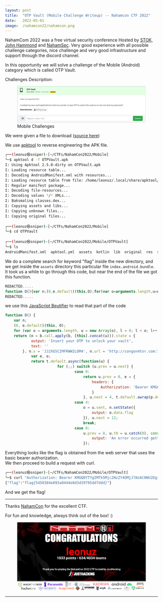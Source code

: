 ```yaml
---
layout: post
title:  "OTP Vault (Mobile Challenge Writeup) -- Nahamcon CTF 2022"
date:   2022-05-01
image:  /nahamcon22/nahamcon.png
---
```

<p class="intro"><span class="dropcap">N</span>ahamCom 2022 was a free virtual security conference Hosted by <a href="https://twitter.com/STOKFredrik">STOK</a>, <a href="https://twitter.com/_johnhammond">John Hammond</a> and <a href="https://twitter.com/NahamSec">NahamSec</a>. Very good experience with all possible challenge categories, nice challenge and very good infrastructure and support through the discord channel.</p>  

In this opportunity we will solve a challenge of the Mobile (Android) category which is called OTP Vault.  

Challenges Description:

<figure>
        <img src="/assets/img/nahamcon22/chall.png" alt="" />
        <figcaption>Mobile Challenges</figcaption>
</figure>

We were given a file to download ([source here](https://github.com/leonuz/CTFs/raw/main/stuff/OTPVault.apk))

We use [apktool](https://ibotpeaches.github.io/Apktool/) to reverse engineering the APK file.

```bash
┌──(leonuz㉿sniper)-[~/CTFs/NahamCon2022/Mobile]
└─$ apktool d -f OTPVault.apk
I: Using Apktool 2.5.0-dirty on OTPVault.apk
I: Loading resource table...
I: Decoding AndroidManifest.xml with resources...
I: Loading resource table from file: /home/leonuz/.local/share/apktool/framework/1.apk
I: Regular manifest package...
I: Decoding file-resources...
I: Decoding values */* XMLs...
I: Baksmaling classes.dex...
I: Copying assets and libs...
I: Copying unknown files...
I: Copying original files...

┌──(leonuz㉿sniper)-[~/CTFs/NahamCon2022/Mobile]
└─$ cd OTPVault

┌──(leonuz㉿sniper)-[~/CTFs/NahamCon2022/Mobile/OTPVault]
└─$ ls
AndroidManifest.xml  apktool.yml  assets  kotlin  lib  original  res  smali  unknown

 ```

We do a complete search for keyword "flag" inside the new directory, and we get inside the `assets` directory this particular file `index.android.bundle`. It took us a while to go through this code, but near the end of the file we got this function. 


```javascript
REDACTED.....
function O(){var n;(0,e.default)(this,O);for(var o=arguments.length,u=new Array(o),l=0;l<o;l++)u[l]=arguments[l];return(n=b.call.apply(b,[this].concat(u))).state={output:'Insert your OTP to unlock your vault',text:''},n.s='JJ2XG5CIMFRWW2LOM4',n.url='http://congon4tor.com:7777',n.token='652W8NxdsHFTorqLXgo=',n.getFlag=function(){var e,o;return t.default.async(function(u){for(;;)switch(u.prev=u.next){case 0:return u.prev=0,e={headers:{Authorization:'Bearer KMGQ0YTYgIMTk5Mjc2NzZY4OMjJlNzAC0WU2DgiYzE41ZDwN'}},u.next=4,t.default.awrap(p.default.get(n.url+"/flag",e));case 4:o=u.sent,n.setState({output:o.data.flag}),u.next=12;break;case 8:u.prev=8,u.t0=u.catch(0),console.log(u.t0),n.setState({output:'An error occurred getting the flag'});
REDACTED.....                                                                                                                                      
```
we use this [JavaScript Beutifier](https://javascriptbeautifier.org/) to read that part of the code

```javascript
function O() {
    var n;
    (0, e.default)(this, O);
    for (var o = arguments.length, u = new Array(o), l = 0; l < o; l++) u[l] = arguments[l];
    return (n = b.call.apply(b, [this].concat(u))).state = {
            output: 'Insert your OTP to unlock your vault',
            text: ''
        }, n.s = 'JJ2XG5CIMFRWW2LOM4', n.url = 'http://congon4tor.com:7777', n.token = '652W8NxdsHFTorqLXgo=', n.getFlag = function() {
            var e, o;
            return t.default.async(function(u) {
                        for (;;) switch (u.prev = u.next) {
                                case 0:
                                    return u.prev = 0, e = {
                                        headers: {
                                            Authorization: 'Bearer KMGQ0YTYgIMTk5Mjc2NzZY4OMjJlNzAC0WU2DgiYzE41ZDwN'
                                        }
                                    }, u.next = 4, t.default.awrap(p.default.get(n.url + "/flag", e));
                                case 4:
                                    o = u.sent, n.setState({
                                        output: o.data.flag
                                    }), u.next = 12;
                                    break;
                                case 8:
                                    u.prev = 8, u.t0 = u.catch(0), console.log(u.t0), n.setState({
                                        output: 'An error occurred getting the flag'
                                    });

```

Everything looks like the flag is obtained from the web server that uses the basic bearer authorization.  
We then proceed to build a request with curl.  

```bash
┌──(leonuz㉿sniper)-[~/CTFs/NahamCon2022/Mobile/OTPVault]
└─$ curl "Authorization: Bearer KMGQ0YTYgIMTk5Mjc2NzZY4OMjJlNzAC0WU2DgiYzE41ZDwN" -X GET http://congon4tor.com:7777/flag
{"flag":"flag{5450384e093a0444e6d3d39795dd7ddd}"}
```
And we get the flag!

- - -

Thanks [NahamCon](https://www.nahamcon.com/) for the excellent CTF.

For fun and knowledge, always think out of the box! :)

<figure>
        <img src="/assets/img/nahamcon22/cert.png" alt="" />
</figure>

---
